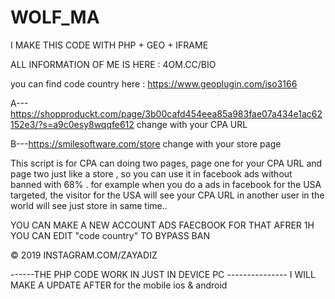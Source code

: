 # WOLF_MA 
I MAKE THIS CODE WITH PHP + GEO + IFRAME

ALL INFORMATION OF ME IS HERE : 4OM.CC/BIO 

you can find code country here : https://www.geoplugin.com/iso3166

A---https://shopproduckt.com/page/3b00cafd454eea85a983fae07a434e1ac62152e3/?s=a9c0esy8wqqfe612 change with your CPA URL

B---https://smilesoftware.com/store change with your store page 

This script is for CPA can doing two pages, page one for your CPA URL and page two just like a store , so you can use it in facebook ads without banned with 68% . for example when you do a ads in facebook for the USA targeted, the visitor for the USA will see your CPA URL in another user in the world will see just store in same time..

YOU CAN MAKE A NEW ACCOUNT ADS FAECBOOK FOR THAT
AFRER 1H YOU CAN EDIT "code country" 
TO BYPASS BAN


© 2019 INSTAGRAM.COM/ZAYADIZ

------THE PHP CODE  WORK IN JUST IN DEVICE PC ---------------
I WILL MAKE A UPDATE AFTER for the mobile ios & android
